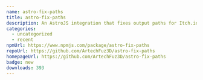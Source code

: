 ```yaml
---
name: astro-fix-paths
title: astro-fix-paths
description: An AstroJS integration that fixes output paths for Itch.io deployment.
categories:
  - uncategorized
  - recent
npmUrl: https://www.npmjs.com/package/astro-fix-paths
repoUrl: https://github.com/ArtechFuz3D/astro-fix-paths
homepageUrl: https://github.com/ArtechFuz3D/astro-fix-paths
badge: new
downloads: 393
---
```

